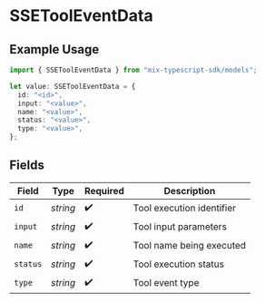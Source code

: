 # SSEToolEventData

## Example Usage

```typescript
import { SSEToolEventData } from "mix-typescript-sdk/models";

let value: SSEToolEventData = {
  id: "<id>",
  input: "<value>",
  name: "<value>",
  status: "<value>",
  type: "<value>",
};
```

## Fields

| Field                     | Type                      | Required                  | Description               |
| ------------------------- | ------------------------- | ------------------------- | ------------------------- |
| `id`                      | *string*                  | :heavy_check_mark:        | Tool execution identifier |
| `input`                   | *string*                  | :heavy_check_mark:        | Tool input parameters     |
| `name`                    | *string*                  | :heavy_check_mark:        | Tool name being executed  |
| `status`                  | *string*                  | :heavy_check_mark:        | Tool execution status     |
| `type`                    | *string*                  | :heavy_check_mark:        | Tool event type           |